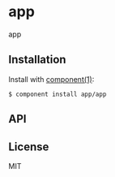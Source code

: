
# app

  app

## Installation

  Install with [component(1)](http://component.io):

    $ component install app/app

## API



## License

  MIT
